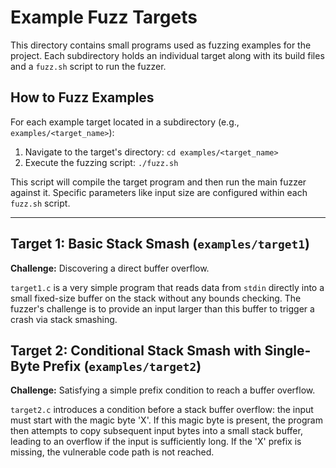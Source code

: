 # Example Fuzz Targets

This directory contains small programs used as fuzzing examples for the project.
Each subdirectory holds an individual target along with its build files and a `fuzz.sh` script to run the fuzzer.

## How to Fuzz Examples

For each example target located in a subdirectory (e.g., `examples/<target_name>`):
1. Navigate to the target's directory: `cd examples/<target_name>`
2. Execute the fuzzing script: `./fuzz.sh`

This script will compile the target program and then run the main fuzzer against it. Specific parameters like input size are configured within each `fuzz.sh` script.

---

## Target 1: Basic Stack Smash (`examples/target1`)

**Challenge:** Discovering a direct buffer overflow.

`target1.c` is a very simple program that reads data from `stdin` directly into a small fixed-size buffer on the stack without any bounds checking. The fuzzer's challenge is to provide an input larger than this buffer to trigger a crash via stack smashing.

## Target 2: Conditional Stack Smash with Single-Byte Prefix (`examples/target2`)

**Challenge:** Satisfying a simple prefix condition to reach a buffer overflow.

`target2.c` introduces a condition before a stack buffer overflow: the input must start with the magic byte 'X'. If this magic byte is present, the program then attempts to copy subsequent input bytes into a small stack buffer, leading to an overflow if the input is sufficiently long. If the 'X' prefix is missing, the vulnerable code path is not reached.
